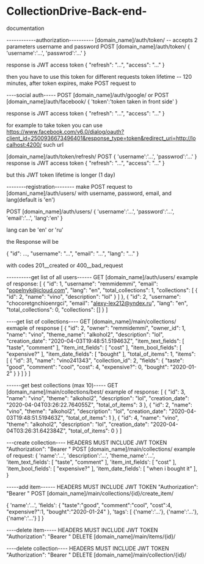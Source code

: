 # CollectionDrive-Back-end-

documentation

------------authorization----------
[domain_name]/auth/token/ -- accepts 2 parameters username and password 
POST [domain_name]/auth/token/
{
    'username':'...',
    'passwrod':'...'
}

response is JWT access token
{
    "refresh": "...",
    "access": "..."
}

then you have to use this token for different requests
token lifetime -- 120 minutes, after token expires, make POST request to 

----social auth-----
POST [domain_name]/auth/google/
or
POST [domain_name]/auth/facebook/
{
    'token':'token taken in front side'
}

response is JWT access token
{
    "refresh": "...",
    "access": "..."
}

for example to take token you can use  https://www.facebook.com/v6.0/dialog/oauth?client_id=2500936673496401&response_type=token&redirect_uri=http://localhost:4200/
such url

[domain_name]/auth/token/refresh/ 
POST 
{
    'username':'...',
    'passwrod':'...'
}
response is JWT access token
{
    "refresh": "...",
    "access": "..."
}

but this JWT token lifetime is longer (1 day)

--------registration--------
make POST request to [domani_name]/auth/users/ with username, password, email, and lang(default is 'en')

POST [domain_name]/auth/users/
{
    'username':'...',
    'password':'...',
    'email':'...',
    'lang':'en'
}

lang can be 'en' or 'ru'

the Response will be 

{
    "id": ...,
    "username": "...",
    "email": "...",
    "lang": "..."
}

with codes 201__created or 400__bad_request

----------get list of all users------
GET [domain_name]/auth/users/
example of response:
[
    {
        "id": 1,
        "username": "remmidemmi",
        "email": "popelnyk@icloud.com",
        "lang": "en",
        "total_collections": 1,
        "collections": [
            {
                "id": 2,
                "name": "vino",
                "description": "lol"
            }
        ]
    },
    {
        "id": 2,
        "username": "chocoretgnchioenrgci",
        "email": "alexy-lex212@yndex.ru",
        "lang": "en",
        "total_collections": 0,
        "collections": []
    }
]

----get list of collections----
GET [domain_name]/main/collections/
exmaple of response
[
    {
        "id": 2,
        "owner": "remmidemmi",
        "owner_id": 1,
        "name": "vino",
        "theme_name": "alkohol2",
        "description": "lol",
        "creation_date": "2020-04-03T19:48:51.519463Z",
        "item_text_fields": [
            "taste",
            "comment"
        ],
        "item_int_fields": [
            "cost"
        ],
        "item_bool_fields": [
            "expensive?"
        ],
        "item_date_fields": [
            "bought"
        ],
        "total_of_items": 1,
        "items": [
            {
                "id": 31,
                "name": "vino241343",
                "collection_id": 2,
                "fields": {
                    "taste": "good",
                    "comment": "cool",
                    "cost": 4,
                    "expensive?": 0,
                    "bought": "2020-01-2"
                }
            }
        ]
    }
]

------get best collections (max 10)-----
GET [domain_name]/main/collections/best/
example of response:
[
    {
        "id": 3,
        "name": "vino",
        "theme": "alkohol2",
        "description": "lol",
        "creation_date": "2020-04-04T03:26:22.764055Z",
        "total_of_items": 3
    },
    {
        "id": 2,
        "name": "vino",
        "theme": "alkohol2",
        "description": "lol",
        "creation_date": "2020-04-03T19:48:51.519463Z",
        "total_of_items": 1
    },
    {
        "id": 4,
        "name": "vino",
        "theme": "alkohol2",
        "description": "lol",
        "creation_date": "2020-04-04T03:26:31.642384Z",
        "total_of_items": 0
    }
]

---create collection----
HEADERS MUST INCLUDE JWT TOKEN "Authorization": "Bearer <token>"
POST [domain_name]/main/collections/
example of request:
{
    'name':'...',
    'description':'...',
    'theme_name':'...',
    'item_text_fields':
            [
                "taste",
                "comment"
            ],
    'item_int_fields':
            [
                "cost"
            ],
    'item_bool_fields':
            [
                "expensive?"
            ],
    'item_date_fields':
            [
                "when i bought it"
            ],
}

-----add item------
HEADERS MUST INCLUDE JWT TOKEN "Authorization": "Bearer <token>"
POST [domain_name]/main/collections/{id}/create_item/

{
    'name':'...',
    'fields':
        {
            "taste":"good",
            "comment":"cool",
            "cost":4,
            "expensive?":1,
            "bought":"2020-01-24"
        },
    'tags':
        [
            {'name':'...'}, 
            {'name':'...'}, 
            {'name':'...'}
        ]
}

----delete item-----
HEADERS MUST INCLUDE JWT TOKEN "Authorization": "Bearer <token>"
DELETE [domain_name]/main/items/{id}/
 
----delete collection----
HEADERS MUST INCLUDE JWT TOKEN "Authorization": "Bearer <token>"
DELETE [domain_name]/main/collection/{id}/




